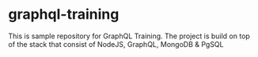 # graphql-training
This is sample repository for GraphQL Training. The project is build on top of the stack that consist of NodeJS, GraphQL, MongoDB &amp; PgSQL
